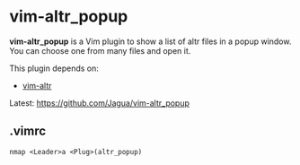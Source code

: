 # vim-altr_popup

**vim-altr_popup** is a Vim plugin to show a list of altr files in a popup window.
You can choose one from many files and open it.

This plugin depends on:

* [vim-altr](https://github.com/kana/vim-altr)

Latest: https://github.com/Jagua/vim-altr_popup

## .vimrc

```vim
nmap <Leader>a <Plug>(altr_popup)
```

